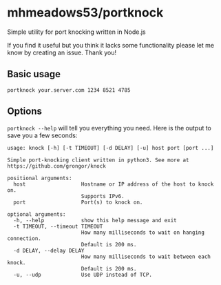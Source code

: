 mhmeadows53/portknock
=====================

Simple utility for port knocking written in Node.js

If you find it useful but you think it lacks some functionality please let me know by creating an issue. Thank you! 

Basic usage
-----------

`portknock your.server.com 1234 8521 4785`

Options
-------

`portknock --help` will tell you everything you need. Here is the output to save you a few seconds:

```
usage: knock [-h] [-t TIMEOUT] [-d DELAY] [-u] host port [port ...]

Simple port-knocking client written in python3. See more at
https://github.com/grongor/knock

positional arguments:
  host                  Hostname or IP address of the host to knock on.
                        Supports IPv6.
  port                  Port(s) to knock on.

optional arguments:
  -h, --help            show this help message and exit
  -t TIMEOUT, --timeout TIMEOUT
                        How many milliseconds to wait on hanging connection.
                        Default is 200 ms.
  -d DELAY, --delay DELAY
                        How many milliseconds to wait between each knock.
                        Default is 200 ms.
  -u, --udp             Use UDP instead of TCP.
```
